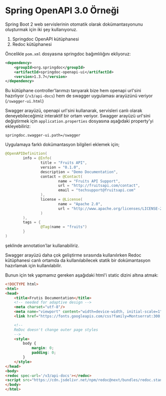 # Spring OpenAPI 3.0 Örneği

Spring Boot 2 web servislerinin otomatik olarak dokümantasyonunu oluşturmak için iki şey kullanıyoruz.

1. Springdoc OpenAPI kütüphanesi
2. Redoc kütüphanesi

Öncelikle `pom.xml` dosyasına springdoc bağımlılığını ekliyoruz:

```xml
<dependency>
    <groupId>org.springdoc</groupId>
    <artifactId>springdoc-openapi-ui</artifactId>
    <version>1.3.7</version>
</dependency>
```

Bu kütüphane controller'larımızı tarıyarak bize hem openapi url'sini hazırlıyor (`/v3/api-docs`)
hem de swagger uygulaması arayüzünü veriyor (`/swagger-ui.html`)

Swagger arayüzü, openapi url'sini kullanarak, servisleri canlı olarak deneyebileceğimiz interaktif
bir ortam veriyor. Swagger arayüzü url'sini değiştirmek için `application.properties` dosyasına aşağıdaki
property'yi ekleyebiliriz:

```properties
springdoc.swagger-ui.path=/swagger
```

Uygulamaya farklı dokümantasyon bilgileri eklemek için;

```java
@OpenAPIDefinition(
        info = @Info(
                title = "Fruits API",
                version = "0.1.0",
                description = "Demo Documentation",
                contact = @Contact(
                        name = "Fruits API Support",
                        url = "http://fruitsapi.com/contact",
                        email = "techsupport@fruitsapi.com"
                ),
                license = @License(
                        name = "Apache 2.0",
                        url = "http://www.apache.org/licenses/LICENSE-2.0.html"
                )
        ),
        tags = {
                @Tag(name = "fruits")
        }
)
```

şeklinde annotation'lar kullanabiliriz.

Swagger arayüzü daha çok geliştirme sırasında kullanılırken Redoc kütüphanesi canlı ortamda da
kullanılabilecek statik bir dokümantasyon hazırlamak için kullanılabilir.

Bunun için tek yapmamız gereken aşağıdaki html'i static dizini altına atmak:

```html
<!DOCTYPE html>
<html>
<head>
    <title>Frutis Documentation</title>
    <!-- needed for adaptive design -->
    <meta charset="utf-8"/>
    <meta name="viewport" content="width=device-width, initial-scale=1">
    <link href="https://fonts.googleapis.com/css?family=Montserrat:300,400,700|Roboto:300,400,700" rel="stylesheet">

    <!--
    ReDoc doesn't change outer page styles
    -->
    <style>
        body {
            margin: 0;
            padding: 0;
        }
    </style>
</head>
<body>
<redoc spec-url='/v3/api-docs'></redoc>
<script src="https://cdn.jsdelivr.net/npm/redoc@next/bundles/redoc.standalone.js"> </script>
</body>
</html>
```